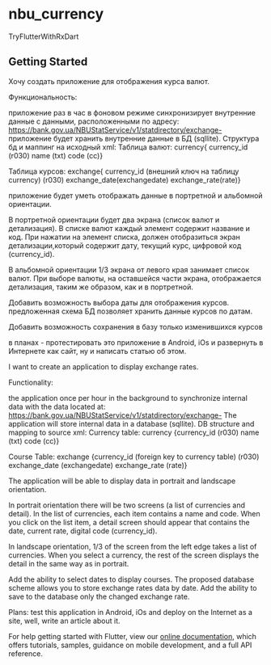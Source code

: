 # nbu_currency

TryFlutterWithRxDart

## Getting Started

Хочу создать приложение для отображения курса валют.

Функциональность:

приложение раз в час в фоновом режиме синхронизирует внутренние данные с данными, расположенными по адресу: https://bank.gov.ua/NBUStatService/v1/statdirectory/exchange- 
приложение будет хранить внутренние данные в БД (sqllite).
Структура бд и маппинг на исходный xml:
Таблица валют:
currency{        currency_id (r030)        name (txt)        code (cc)}

Таблица курсов:
exchange{        currency_id (внешний ключ на таблицу currency) (r030)        exchange_date(exchangedate)        exchange_rate(rate)}

приложение будет уметь отображать данные в портретной и альбомной ориентации. 


В портретной ориентации будет два экрана (список валют и детализация). В списке валют каждый элемент содержит название и код.  При нажатии на элемент списка, должен отобразиться экран детализации,который содержит дату, текущий курс, цифровой код (currency_id).

В альбомной ориентации 1/3 экрана от левого края занимает список валют.  При выборе валюты, на оставшейся части экрана, отображается детализация, таким же образом, как и в портретной.

Добавить возможность выбора даты для отображения курсов. предложенная схема БД позволяет хранить данные курсов по датам.

Добавить возможность сохранения в базу только изменившихся курсов

в планах - протестировать это приложение в Android, iOs и развернуть в Интернете как сайт, ну и написать статью об этом.

I want to create an application to display exchange rates.

Functionality:

the application once per hour in the background to synchronize internal data with the data located at: https://bank.gov.ua/NBUStatService/v1/statdirectory/exchange-
The application will store internal data in a database (sqllite).
DB structure and mapping to source xml:
Currency table:
currency {currency_id (r030) name (txt) code (cc)}

Course Table:
exchange {currency_id (foreign key to currency table) (r030) exchange_date (exchangedate) exchange_rate (rate)}

The application will be able to display data in portrait and landscape orientation.


In portrait orientation there will be two screens (a list of currencies and detail). In the list of currencies, each item contains a name and code. When you click on the list item, a detail screen should appear that contains the date, current rate, digital code (currency_id).

In landscape orientation, 1/3 of the screen from the left edge takes a list of currencies. When you select a currency, the rest of the screen displays the detail in the same way as in portrait.

Add the ability to select dates to display courses. The proposed database scheme allows you to store exchange rates data by date.
Add the ability to save to the database only the changed exchange rate.

Plans: test this application in Android, iOs and deploy on the Internet as a site, well, write an article about it.



For help getting started with Flutter, view our 
[online documentation](https://flutter.io/docs), which offers tutorials, 
samples, guidance on mobile development, and a full API reference.
